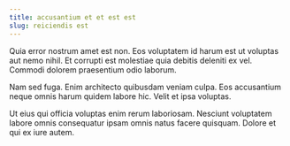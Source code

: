 ```yaml
---
title: accusantium et et est est
slug: reiciendis est
---
```


Quia error nostrum amet est non. Eos voluptatem id harum est ut voluptas aut nemo nihil. Et corrupti est molestiae quia debitis deleniti ex vel. Commodi dolorem praesentium odio laborum.

Nam sed fuga. Enim architecto quibusdam veniam culpa. Eos accusantium neque omnis harum quidem labore hic. Velit et ipsa voluptas.

Ut eius qui officia voluptas enim rerum laboriosam. Nesciunt voluptatem labore omnis consequatur ipsam omnis natus facere quisquam. Dolore et qui ex iure autem.
